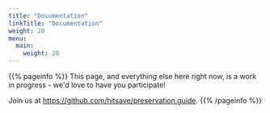 ```yaml
---
title: "Documentation"
linkTitle: "Documentation"
weight: 20
menu:
  main:
    weight: 20
---
```


{{% pageinfo %}}
This page, and everything else here right now, is a work in progress - we'd love to have you participate!  

Join us at https://github.com/hitsave/preservation.guide.
{{% /pageinfo %}}




